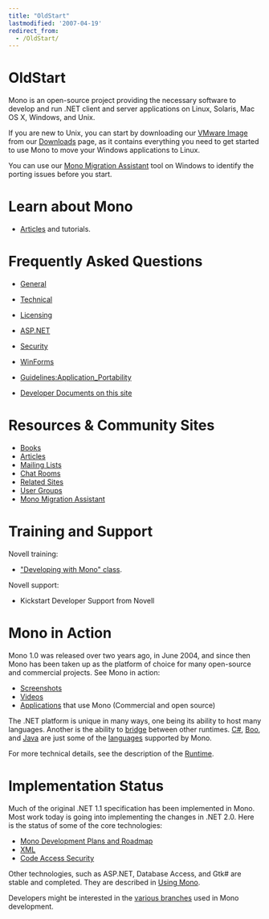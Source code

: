```yaml
---
title: "OldStart"
lastmodified: '2007-04-19'
redirect_from:
  - /OldStart/
---
```


OldStart
========

 Mono is an open-source project providing the necessary software to develop and run .NET client and server applications on Linux, Solaris, Mac OS X, Windows, and Unix.

If you are new to Unix, you can start by downloading our [VMware Image](/VMware_Image) from our [Downloads](/Downloads) page, as it contains everything you need to get started to use Mono to move your Windows applications to Linux.

You can use our [Mono Migration Assistant](/MoMA) tool on Windows to identify the porting issues before you start.

Learn about Mono
================

-   [Articles](/Articles) and tutorials.

Frequently Asked Questions
==========================

-   [General](/FAQ:_General)
-   [Technical](/FAQ:_Technical)
-   [Licensing](/FAQ:_Licensing)
-   [ASP.NET](/FAQ:_ASP.NET)
-   [Security](/FAQ:_Security)
-   [WinForms](/FAQ:_Winforms)

-   [Guidelines:Application_Portability](/Guidelines:Application_Portability)
-   [Developer Documents on this site](/Category:Developer_Resource)

Resources & Community Sites
===========================

-   [Books](/Books)
-   [Articles](/Articles)
-   [Mailing Lists](/Mailing_Lists)
-   [Chat Rooms](/IRC)
-   [Related Sites](/Related_Mono_Sites)
-   [User Groups](/User_Groups)
-   [Mono Migration Assistant](/MoMA)

Training and Support
====================

Novell training:

-   ["Developing with Mono" class](http://developer.novell.com/wiki/index.php/Developing_with_Mono).

Novell support:

-   Kickstart Developer Support from Novell

Mono in Action
==============

Mono 1.0 was released over two years ago, in June 2004, and since then Mono has been taken up as the platform of choice for many open-source and commercial projects. See Mono in action:

-   [Screenshots](/Screenshots)
-   [Videos](/Videos)
-   [Applications](/Software) that use Mono (Commercial and open source)

The .NET platform is unique in many ways, one being its ability to host many languages. Another is the ability to [bridge](/Bridges) between other runtimes. [C#](/CSharp_Compiler), [Boo](/Boo), and [Java](/Java) are just some of the [languages](/Languages) supported by Mono.

For more technical details, see the description of the [Runtime](/Mono:Runtime).

Implementation Status
=====================

Much of the original .NET 1.1 specification has been implemented in Mono. Most work today is going into implementing the changes in .NET 2.0. Here is the status of some of the core technologies:

-   [Mono Development Plans and Roadmap](/Plans)
-   [XML](/XML)
-   [Code Access Security](/CAS)

Other technologies, such as ASP.NET, Database Access, and Gtk# are stable and completed. They are described in [Using Mono](/Use).

Developers might be interested in the [various branches](/Branches) used in Mono development.

